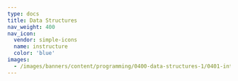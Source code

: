 ```yaml
---
type: docs
title: Data Structures
nav_weight: 400
nav_icon:
  vendor: simple-icons
  name: instructure
  color: 'blue'
images:
  - /images/banners/content/programming/0400-data-structures-1/0401-introduction.en.png
---
```


